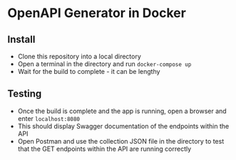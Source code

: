 # OpenAPI Generator in Docker

## Install

- Clone this repository into a local directory
- Open a terminal in the directory and run `docker-compose up`
- Wait for the build to complete - it can be lengthy

## Testing

- Once the build is complete and the app is running, open a browser and enter `localhost:8080`
- This should display Swagger documentation of the endpoints within the API
- Open Postman and use the collection JSON file in the directory to test that the GET endpoints within the API are running correctly
